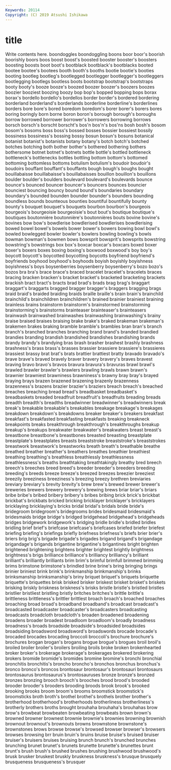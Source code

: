 ```yaml
---
Keywords: 20114
Copyright: (C) 2019 Atsushi Ishikawa
---
```


# title

Write contents here.
boondoggles boondoggling boons boor boor's boorish boorishly boors
boos boost boost's boosted booster booster's boosters boosting boosts boot
boot's bootblack bootblack's bootblacks booted bootee bootee's bootees booth booth's
booths bootie bootie's booties booting bootleg bootleg's bootlegged bootlegger bootlegger's
bootleggers bootlegging bootlegs bootless boots bootstrap bootstrap's bootstraps booty booty's
booze booze's boozed boozer boozer's boozers boozes boozier booziest boozing
boozy bop bop's bopped bopping bops borax borax's bordello bordello's
bordellos border border's bordered bordering borderland borderland's borderlands borderline borderline's
borderlines borders bore bore's bored boredom boredom's borer borer's borers
bores boring boringly born borne boron boron's borough borough's boroughs
borrow borrowed borrower borrower's borrowers borrowing borrows borsch borsch's borscht
borscht's bos'n bos'n's bos'ns bosh bosh's bosom bosom's bosoms boss
boss's bossed bosses bossier bossiest bossily bossiness bossiness's bossing bossy
bosun bosun's bosuns botanical botanist botanist's botanists botany botany's botch
botch's botched botches botching both bother bother's bothered bothering bothers
bothersome botnet botnet's botnets bottle bottle's bottled bottleneck bottleneck's bottlenecks
bottles bottling bottom bottom's bottomed bottoming bottomless bottoms botulism botulism's
boudoir boudoir's boudoirs bouffant bouffant's bouffants bough bough's boughs bought
bouillabaisse bouillabaisse's bouillabaisses bouillon bouillon's bouillons boulder boulder's boulders boulevard
boulevard's boulevards bounce bounce's bounced bouncer bouncer's bouncers bounces bouncier
bounciest bouncing bouncy bound bound's boundaries boundary boundary's bounded bounden
bounder bounder's bounders bounding boundless bounds bounteous bounties bountiful bountifully
bounty bounty's bouquet bouquet's bouquets bourbon bourbon's bourgeois bourgeois's bourgeoisie
bourgeoisie's bout bout's boutique boutique's boutiques boutonnière boutonnière's boutonnières bouts
bovine bovine's bovines bow bow's bowdlerise bowdlerised bowdlerises bowdlerising bowed
bowel bowel's bowels bower bower's bowers bowing bowl bowl's bowled
bowlegged bowler bowler's bowlers bowling bowling's bowls bowman bowman's bowmen
bows bowsprit bowsprit's bowsprits bowstring bowstring's bowstrings box box's boxcar
boxcar's boxcars boxed boxer boxer's boxers boxes boxing boxing's boxwood
boxwood's boy boy's boycott boycott's boycotted boycotting boycotts boyfriend boyfriend's
boyfriends boyhood boyhood's boyhoods boyish boyishly boyishness boyishness's boys boysenberries
boysenberry boysenberry's bozo bozo's bozos bra bra's brace brace's braced
bracelet bracelet's bracelets braces bracing bracken bracken's bracket bracket's bracketed
bracketing brackets brackish bract bract's bracts brad brad's brads brag
brag's braggart braggart's braggarts bragged bragger bragger's braggers bragging brags
braid braid's braided braiding braids braille braille's brain brain's brainchild
brainchild's brainchildren brainchildren's brained brainier brainiest braining brainless brains brainstorm
brainstorm's brainstormed brainstorming brainstorming's brainstorms brainteaser brainteaser's brainteasers brainwash brainwashed
brainwashes brainwashing brainwashing's brainy braise braised braises braising brake brake's
braked brakeman brakeman's brakemen brakes braking bramble bramble's brambles bran
bran's branch branch's branched branches branching brand brand's branded brandied
brandies branding brandish brandished brandishes brandishing brands brandy brandy's brandying
bras brash brasher brashest brashly brashness brashness's brass brass's brasses
brassier brassiere brassiere's brassieres brassiest brassy brat brat's brats brattier
brattiest bratty bravado bravado's brave brave's braved bravely braver bravery
bravery's braves bravest braving bravo bravo's bravos bravura bravura's bravuras
brawl brawl's brawled brawler brawler's brawlers brawling brawls brawn brawn's
brawnier brawniest brawniness brawniness's brawny bray bray's brayed braying brays
brazen brazened brazening brazenly brazenness brazenness's brazens brazier brazier's braziers
breach breach's breached breaches breaching bread bread's breadbasket breadbasket's breadbaskets
breaded breadfruit breadfruit's breadfruits breading breads breadth breadth's breadths breadwinner
breadwinner's breadwinners break break's breakable breakable's breakables breakage breakage's breakages
breakdown breakdown's breakdowns breaker breaker's breakers breakfast breakfast's breakfasted breakfasting
breakfasts breaking breakneck breakpoints breaks breakthrough breakthrough's breakthroughs breakup breakup's
breakups breakwater breakwater's breakwaters breast breast's breastbone breastbone's breastbones breasted
breasting breastplate breastplate's breastplates breasts breaststroke breaststroke's breaststrokes breastwork breastwork's
breastworks breath breath's breathable breathe breathed breather breather's breathers breathes
breathier breathiest breathing breathing's breathless breathlessly breathlessness breathlessness's breaths breathtaking
breathtakingly breathy bred breech breech's breeches breed breed's breeder breeder's
breeders breeding breeding's breeds breeze breeze's breezed breezes breezier breeziest
breezily breeziness breeziness's breezing breezy brethren breviaries breviary breviary's brevity
brevity's brew brew's brewed brewer brewer's breweries brewers brewery brewery's
brewing brews briar briar's briars bribe bribe's bribed bribery bribery's
bribes bribing brick brick's brickbat brickbat's brickbats bricked bricking bricklayer
bricklayer's bricklayers bricklaying bricklaying's bricks bridal bridal's bridals bride bride's
bridegroom bridegroom's bridegrooms brides bridesmaid bridesmaid's bridesmaids bridge bridge's bridged
bridgehead bridgehead's bridgeheads bridges bridgework bridgework's bridging bridle bridle's bridled
bridles bridling brief brief's briefcase briefcase's briefcases briefed briefer briefest
briefing briefing's briefings briefly briefness briefness's briefs brier brier's briers
brig brig's brigade brigade's brigades brigand brigand's brigandage brigandage's brigands
brigantine brigantine's brigantines bright brighten brightened brightening brightens brighter brightest
brightly brightness brightness's brigs brilliance brilliance's brilliancy brilliancy's brilliant brilliant's
brilliantly brilliants brim brim's brimful brimfull brimmed brimming brims brimstone
brimstone's brindled brine brine's bring bringing brings brinier briniest brink
brink's brinkmanship brinkmanship's brinks brinksmanship brinksmanship's briny briquet briquet's briquets
briquette briquette's briquettes brisk brisked brisker briskest brisket brisket's briskets
brisking briskly briskness briskness's brisks bristle bristle's bristled bristles bristlier
bristliest bristling bristly britches britches's brittle brittle's brittleness brittleness's brittler
brittlest broach broach's broached broaches broaching broad broad's broadband broadband's
broadcast broadcast's broadcasted broadcaster broadcaster's broadcasters broadcasting broadcasts broadcloth broadcloth's
broaden broadened broadening broadens broader broadest broadloom broadloom's broadly broadness
broadness's broads broadside broadside's broadsided broadsides broadsiding broadsword broadsword's broadswords
brocade brocade's brocaded brocades brocading broccoli broccoli's brochure brochure's brochures
brogan brogan's brogans brogue brogue's brogues broil broil's broiled broiler
broiler's broilers broiling broils broke broken brokenhearted broker broker's brokerage
brokerage's brokerages brokered brokering brokers bromide bromide's bromides bromine bromine's
bronchi bronchial bronchitis bronchitis's broncho broncho's bronchos bronchus bronchus's bronco
bronco's broncos brontosaur brontosaur's brontosauri brontosaurs brontosaurus brontosaurus's brontosauruses bronze
bronze's bronzed bronzes bronzing brooch brooch's brooches brood brood's brooded
brooder brooder's brooders brooding broods brook brook's brooked brooking brooks
broom broom's brooms broomstick broomstick's broomsticks broth broth's brothel brothel's
brothels brother brother's brotherhood brotherhood's brotherhoods brotherliness brotherliness's brotherly brothers
broths brought brouhaha brouhaha's brouhahas brow brow's browbeat browbeaten browbeating
browbeats brown brown's browned browner brownest brownie brownie's brownies browning
brownish brownout brownout's brownouts browns brownstone brownstone's brownstones brows browse
browse's browsed browser browser's browsers browses browsing brr bruin bruin's
bruins bruise bruise's bruised bruiser bruiser's bruisers bruises bruising brunch
brunch's brunched brunches brunching brunet brunet's brunets brunette brunette's brunettes
brunt brunt's brush brush's brushed brushes brushing brushwood brushwood's brusk
brusker bruskest bruskly bruskness bruskness's brusque brusquely brusqueness brusqueness's brusquer
